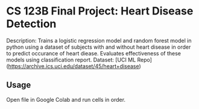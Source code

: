 # CS 123B Final Project: Heart Disease Detection
Description: Trains a logistic regression model and random forest model in python using a dataset of subjects with and without heart disease in order to predict occurance of heart diease. Evaluates effectiveness of these models using classification report. 
Dataset: [UCI ML Repo] (https://archive.ics.uci.edu/dataset/45/heart+disease)

## Usage
Open file in Google Colab and run cells in order. 
